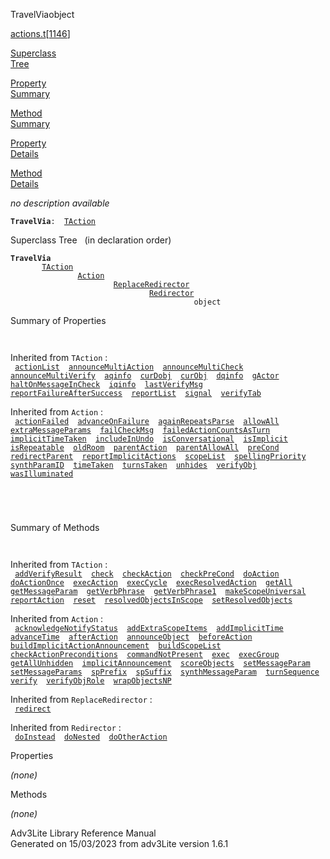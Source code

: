 <span class="title">TravelVia</span><span class="type">object</span>

[actions.t](../file/actions.t.html)\[[1146](../source/actions.t.html#1146)\]

[Superclass  
Tree](#_SuperClassTree_)

[Property  
Summary](#_PropSummary_)

[Method  
Summary](#_MethodSummary_)

[Property  
Details](#_Properties_)

[Method  
Details](#_Methods_)

<div class="fdesc">

*no description available*

**`TravelVia`**` :   `[`TAction`](../object/TAction.html)

</div>

<span id="_SuperClassTree_"></span>

<div class="mjhd">

<span class="hdln">Superclass Tree</span>   (in declaration order)

</div>

**`TravelVia`**  
`         `[`TAction`](../object/TAction.html)  
`                 `[`Action`](../object/Action.html)  
`                         `[`ReplaceRedirector`](../object/ReplaceRedirector.html)  
`                                 `[`Redirector`](../object/Redirector.html)  
`                                         object`  
<span id="_PropSummary_"></span>

<div class="mjhd">

<span class="hdln">Summary of Properties</span>  

</div>

` `

Inherited from `TAction` :  
` `[`actionList`](../object/TAction.html#actionList)`  `[`announceMultiAction`](../object/TAction.html#announceMultiAction)`  `[`announceMultiCheck`](../object/TAction.html#announceMultiCheck)`  `[`announceMultiVerify`](../object/TAction.html#announceMultiVerify)`  `[`aqinfo`](../object/TAction.html#aqinfo)`  `[`curDobj`](../object/TAction.html#curDobj)`  `[`curObj`](../object/TAction.html#curObj)`  `[`dqinfo`](../object/TAction.html#dqinfo)`  `[`gActor`](../object/TAction.html#gActor)`  `[`haltOnMessageInCheck`](../object/TAction.html#haltOnMessageInCheck)`  `[`iqinfo`](../object/TAction.html#iqinfo)`  `[`lastVerifyMsg`](../object/TAction.html#lastVerifyMsg)`  `[`reportFailureAfterSuccess`](../object/TAction.html#reportFailureAfterSuccess)`  `[`reportList`](../object/TAction.html#reportList)`  `[`signal`](../object/TAction.html#signal)`  `[`verifyTab`](../object/TAction.html#verifyTab)`  `

Inherited from `Action` :  
` `[`actionFailed`](../object/Action.html#actionFailed)`  `[`advanceOnFailure`](../object/Action.html#advanceOnFailure)`  `[`againRepeatsParse`](../object/Action.html#againRepeatsParse)`  `[`allowAll`](../object/Action.html#allowAll)`  `[`extraMessageParams`](../object/Action.html#extraMessageParams)`  `[`failCheckMsg`](../object/Action.html#failCheckMsg)`  `[`failedActionCountsAsTurn`](../object/Action.html#failedActionCountsAsTurn)`  `[`implicitTimeTaken`](../object/Action.html#implicitTimeTaken)`  `[`includeInUndo`](../object/Action.html#includeInUndo)`  `[`isConversational`](../object/Action.html#isConversational)`  `[`isImplicit`](../object/Action.html#isImplicit)`  `[`isRepeatable`](../object/Action.html#isRepeatable)`  `[`oldRoom`](../object/Action.html#oldRoom)`  `[`parentAction`](../object/Action.html#parentAction)`  `[`parentAllowAll`](../object/Action.html#parentAllowAll)`  `[`preCond`](../object/Action.html#preCond)`  `[`redirectParent`](../object/Action.html#redirectParent)`  `[`reportImplicitActions`](../object/Action.html#reportImplicitActions)`  `[`scopeList`](../object/Action.html#scopeList)`  `[`spellingPriority`](../object/Action.html#spellingPriority)`  `[`synthParamID`](../object/Action.html#synthParamID)`  `[`timeTaken`](../object/Action.html#timeTaken)`  `[`turnsTaken`](../object/Action.html#turnsTaken)`  `[`unhides`](../object/Action.html#unhides)`  `[`verifyObj`](../object/Action.html#verifyObj)`  `[`wasIlluminated`](../object/Action.html#wasIlluminated)`  `

` `

` `

<span id="_MethodSummary_"></span>

<div class="mjhd">

<span class="hdln">Summary of Methods</span>  

</div>

` `

Inherited from `TAction` :  
` `[`addVerifyResult`](../object/TAction.html#addVerifyResult)`  `[`check`](../object/TAction.html#check)`  `[`checkAction`](../object/TAction.html#checkAction)`  `[`checkPreCond`](../object/TAction.html#checkPreCond)`  `[`doAction`](../object/TAction.html#doAction)`  `[`doActionOnce`](../object/TAction.html#doActionOnce)`  `[`execAction`](../object/TAction.html#execAction)`  `[`execCycle`](../object/TAction.html#execCycle)`  `[`execResolvedAction`](../object/TAction.html#execResolvedAction)`  `[`getAll`](../object/TAction.html#getAll)`  `[`getMessageParam`](../object/TAction.html#getMessageParam)`  `[`getVerbPhrase`](../object/TAction.html#getVerbPhrase)`  `[`getVerbPhrase1`](../object/TAction.html#getVerbPhrase1)`  `[`makeScopeUniversal`](../object/TAction.html#makeScopeUniversal)`  `[`reportAction`](../object/TAction.html#reportAction)`  `[`reset`](../object/TAction.html#reset)`  `[`resolvedObjectsInScope`](../object/TAction.html#resolvedObjectsInScope)`  `[`setResolvedObjects`](../object/TAction.html#setResolvedObjects)`  `

Inherited from `Action` :  
` `[`acknowledgeNotifyStatus`](../object/Action.html#acknowledgeNotifyStatus)`  `[`addExtraScopeItems`](../object/Action.html#addExtraScopeItems)`  `[`addImplicitTime`](../object/Action.html#addImplicitTime)`  `[`advanceTime`](../object/Action.html#advanceTime)`  `[`afterAction`](../object/Action.html#afterAction)`  `[`announceObject`](../object/Action.html#announceObject)`  `[`beforeAction`](../object/Action.html#beforeAction)`  `[`buildImplicitActionAnnouncement`](../object/Action.html#buildImplicitActionAnnouncement)`  `[`buildScopeList`](../object/Action.html#buildScopeList)`  `[`checkActionPreconditions`](../object/Action.html#checkActionPreconditions)`  `[`commandNotPresent`](../object/Action.html#commandNotPresent)`  `[`exec`](../object/Action.html#exec)`  `[`execGroup`](../object/Action.html#execGroup)`  `[`getAllUnhidden`](../object/Action.html#getAllUnhidden)`  `[`implicitAnnouncement`](../object/Action.html#implicitAnnouncement)`  `[`scoreObjects`](../object/Action.html#scoreObjects)`  `[`setMessageParam`](../object/Action.html#setMessageParam)`  `[`setMessageParams`](../object/Action.html#setMessageParams)`  `[`spPrefix`](../object/Action.html#spPrefix)`  `[`spSuffix`](../object/Action.html#spSuffix)`  `[`synthMessageParam`](../object/Action.html#synthMessageParam)`  `[`turnSequence`](../object/Action.html#turnSequence)`  `[`verify`](../object/Action.html#verify)`  `[`verifyObjRole`](../object/Action.html#verifyObjRole)`  `[`wrapObjectsNP`](../object/Action.html#wrapObjectsNP)`  `

Inherited from `ReplaceRedirector` :  
` `[`redirect`](../object/ReplaceRedirector.html#redirect)`  `

Inherited from `Redirector` :  
` `[`doInstead`](../object/Redirector.html#doInstead)`  `[`doNested`](../object/Redirector.html#doNested)`  `[`doOtherAction`](../object/Redirector.html#doOtherAction)`  `

<span id="_Properties_"></span>

<div class="mjhd">

<span class="hdln">Properties</span>  

</div>

*(none)* <span id="_Methods_"></span>

<div class="mjhd">

<span class="hdln">Methods</span>  

</div>

*(none)*

<div class="ftr">

Adv3Lite Library Reference Manual  
Generated on 15/03/2023 from adv3Lite version 1.6.1

</div>
